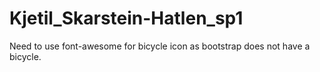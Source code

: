 # Kjetil_Skarstein-Hatlen_sp1

Need to use font-awesome for bicycle icon as bootstrap does not have a bicycle.